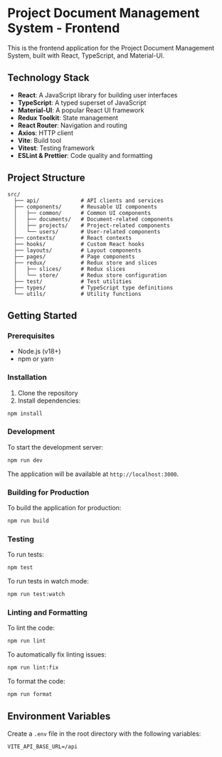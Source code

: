 # Project Document Management System - Frontend

This is the frontend application for the Project Document Management System, built with React, TypeScript, and Material-UI.

## Technology Stack

- **React**: A JavaScript library for building user interfaces
- **TypeScript**: A typed superset of JavaScript
- **Material-UI**: A popular React UI framework
- **Redux Toolkit**: State management
- **React Router**: Navigation and routing
- **Axios**: HTTP client
- **Vite**: Build tool
- **Vitest**: Testing framework
- **ESLint & Prettier**: Code quality and formatting

## Project Structure

```
src/
  ├── api/             # API clients and services
  ├── components/      # Reusable UI components
  │   ├── common/      # Common UI components
  │   ├── documents/   # Document-related components
  │   ├── projects/    # Project-related components
  │   └── users/       # User-related components
  ├── contexts/        # React contexts
  ├── hooks/           # Custom React hooks
  ├── layouts/         # Layout components
  ├── pages/           # Page components
  ├── redux/           # Redux store and slices
  │   ├── slices/      # Redux slices
  │   └── store/       # Redux store configuration
  ├── test/            # Test utilities
  ├── types/           # TypeScript type definitions
  └── utils/           # Utility functions
```

## Getting Started

### Prerequisites

- Node.js (v18+)
- npm or yarn

### Installation

1. Clone the repository
2. Install dependencies:

```bash
npm install
```

### Development

To start the development server:

```bash
npm run dev
```

The application will be available at `http://localhost:3000`.

### Building for Production

To build the application for production:

```bash
npm run build
```

### Testing

To run tests:

```bash
npm test
```

To run tests in watch mode:

```bash
npm run test:watch
```

### Linting and Formatting

To lint the code:

```bash
npm run lint
```

To automatically fix linting issues:

```bash
npm run lint:fix
```

To format the code:

```bash
npm run format
```

## Environment Variables

Create a `.env` file in the root directory with the following variables:

```
VITE_API_BASE_URL=/api
```
